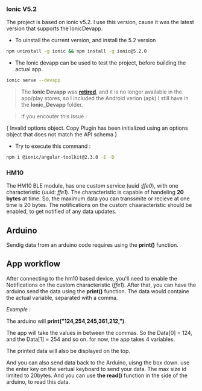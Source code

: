 ### Ionic V5.2
The project is based on ionic v5.2. I use this version, cause it was the latest version that supports the IonicDevapp.

* To uinstall the current version, and install the 5.2 version
```bash
npm uninstall -g ionic && npm install -g ionic@5.2.0
```
* The Ionic devapp can be used to test the project, before building the actual app. 
```bash
ionic serve --devapp
```
> The **Ionic Devapp** was [**retired**](https://ionicframework.com/docs/appflow/devapp), and it is no longer available in the app/play stores, so I included the Android verion (apk) I still have in the **Ionic_Devapp** folder.

>If you encouter this issue : 

{ Invalid options object. Copy Plugin has been initialized using an options object that does not match the API schema }

* Try to execute this command :

```bash
npm i @ionic/angular-toolkit@2.3.0 -E -D
```

### HM10

The HM10 BLE module, has one custom service (uuid :*ffe0*), with one characteristic (uuid: *ffe1*). The characteristic is capable of handeling **20 bytes** at time. So, the maximum data you can transsmite or recieve at one time is 20 bytes.
The notifications on the custom chaaracteristic should be enabled, to get notified of any data updates.

## Arduino

Sendig data from an arduino code requires using the **print()** function.

## App workflow
After connecting to the hm10 based device, you'll need to enable the Notifications on the custom characteristic (*ffe1*).
After that, you can have the arduino send the data using the **print()** function. The data would containe the actual variable, separated with a comma.

*Example :* 

The arduino will **print("124,254,245,361,212,")**. 

The app will take the values in between the commas. So the Data[0] = 124, and the Data[1] = 254  and so on. for now, the app takes 4 variables.

The printed data will also be displayed on the top.

And you can also send data back to the Arduino, uisng the box down. use the enter key on the vertual keyboard to send your data. The max size id limited to 20bytes. And you can use **the read()** function in the side of the arduino, to read this data.


